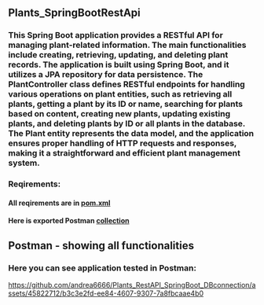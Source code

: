 ## Plants_SpringBootRestApi

### This Spring Boot application provides a RESTful API for managing plant-related information. The main functionalities include creating, retrieving, updating, and deleting plant records. The application is built using Spring Boot, and it utilizes a JPA repository for data persistence. The PlantController class defines RESTful endpoints for handling various operations on plant entities, such as retrieving all plants, getting a plant by its ID or name, searching for plants based on content, creating new plants, updating existing plants, and deleting plants by ID or all plants in the database. The Plant entity represents the data model, and the application ensures proper handling of HTTP requests and responses, making it a straightforward and efficient plant management system.

### Reqirements:
#### All reqirements are in [pom.xml](Plants_SpringBootRestApi/pom.xml)
#### Here is exported Postman [collection ](Plants.postman_collection.json)

## Postman - showing all functionalities
### Here you can see application tested in Postman:

https://github.com/andrea6666/Plants_RestAPI_SpringBoot_DBconnection/assets/45822712/b3c3e2fd-ee84-4607-9307-7a8fbcaae4b0


